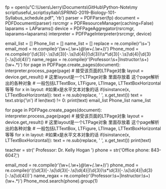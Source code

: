 fp = open(u"C:\\Users\\Jerry\\Documents\\GitHub\\Python-Note\\my script\\useful_script\\syllabi\\SPRING-2019-Biology-101-Syllabus_schedule.pdf", 'rb')
parser = PDFParser(fp)
document = PDFDocument(parser)
rsrcmgr = PDFResourceManager(caching=False)
laparams = LAParams()
device = PDFPageAggregator(rsrcmgr, laparams=laparams)
interpreter = PDFPageInterpreter(rsrcmgr, device)

email_list = []
Phone_list = []
name_list = []
replace = re.compile(r'\s+')
email_mod = re.compile(r'(\w+(\.\w+)*@\w+(\.\w+)*)')
Phone_mod = re.compile(r'(\d{3}[-\.\s]\d{3}[-\.\s]\d{4}|\(\d{3}\)\s*\d{3}[-\.\s]\d{4}|\d{3}[-\.\s]\d{4})')
name_regax = re.compile(r'(Professor:\s+|Instructor:\s+)(\w+.*)')
for page in PDFPage.create_pages(document):
    interpreter.process_page(page)
    # 接受该页面的LTPage对象
    layout = device.get_result()
    # 这里layout是一个LTPage对象 里面存放着 这个page解析出的各种对象
    # 一般包括LTTextBox, LTFigure, LTImage, LTTextBoxHorizontal 等等
    for x in layout:
        #如果x是水平文本对象的话
        if(isinstance(x, LTTextBoxHorizontal)):
            text = re.sub(replace, ' ', x.get_text())
            text = text.strip('\n')
            if len(text) != 0:
                print(text)
email_list
Phone_list
name_list

for page in PDFPage.create_pages(document):
    interpreter.process_page(page)
    # 接受该页面的LTPage对象
    layout = device.get_result()
    # 这里layout是一个LTPage对象 里面存放着 这个page解析出的各种对象
    # 一般包括LTTextBox, LTFigure, LTImage, LTTextBoxHorizontal 等等
    for x in layout:
        #如果x是水平文本对象的话
        if(isinstance(x, LTTextBoxHorizontal)):
            text = re.sub(replace, ' ', x.get_text())
            print(text)

teacher = str(' Professor: Dr. Kelly Hogan ')
phone = str('Office phone: 843-6047,')


email_mod = re.compile(r'(\w+(\.\w+)*@\w+(\.\w+)*)')
phone_mod = re.compile(r'((\d{3}[-\.\s]\d{3}[-\.\s]\d{4}|\(\d{3}\)\s*\d{3}[-\.\s]\d{4}|\d{3}[-\.\s]\d{4}))')
name_regax = re.compile(r'(Professor:\s+|Instructor:\s+)(\w+.*)')
Phone_mod.search(phone).group(1)
